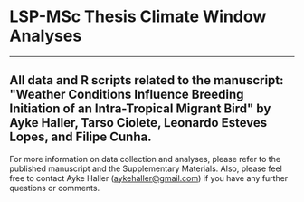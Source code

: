 # LSP-MSc Thesis Climate Window Analyses
---
All data and R scripts related to the manuscript: "Weather Conditions Influence Breeding Initiation of an Intra-Tropical Migrant Bird"
by Ayke Haller, Tarso Ciolete, Leonardo Esteves Lopes, and Filipe Cunha.
---
For more information on data collection and analyses, please refer to the published manuscript and the Supplementary Materials.
Also, please feel free to contact Ayke Haller (aykehaller@gmail.com) if you have any further questions or comments.

